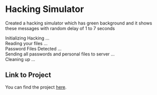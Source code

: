 # Hacking Simulator

Created a hacking simulator which has green background and it shows these messages with random delay of 1 to 7 seconds 

  Initializing Hacking ...
  <br>
  Reading your files ...
  <br>
  Password Files Detected ...
  <br>
  Sending all passwords and personal files to server ...
  <br>
  Cleaning up ...

  ## Link to Project

  You can find the project [here](https://cogitosnippet.github.io/MinorProject-3-JS_HTML_CSS/).
  
